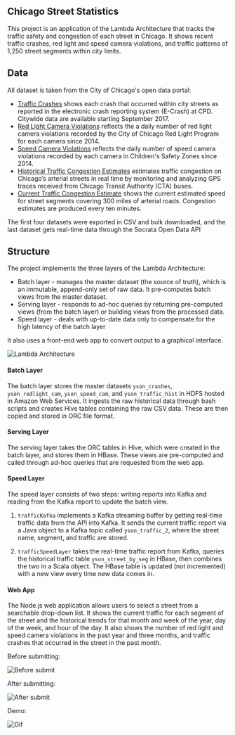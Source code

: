 ## Chicago Street Statistics

This project is an application of the Lambda Architecture that tracks the traffic safety and congestion of each street in Chicago. It shows
recent traffic crashes, red light and speed camera violations, and traffic patterns of 1,250 street segments within city limits.


## Data

All dataset is taken from the City of Chicago's open data portal:

- [Traffic Crashes](https://data.cityofchicago.org/Transportation/Traffic-Crashes-Crashes/85ca-t3if) shows each crash that occurred
 within city streets as reported in the electronic crash reporting system (E-Crash) at CPD. Citywide data are available starting September 2017. 
- [Red Light Camera Violations](https://data.cityofchicago.org/Transportation/Red-Light-Camera-Violations/spqx-js37) reflects the 
a daily number of red light camera violations recorded by the City of Chicago Red Light Program for each camera since 2014.
- [Speed Camera Violations](https://data.cityofchicago.org/Transportation/Speed-Camera-Violations/hhkd-xvj4) 
reflects the daily number of speed camera violations recorded by each camera in Children's Safety Zones since 2014.
- [Historical Traffic Congestion Estimates](https://data.cityofchicago.org/Transportation/Chicago-Traffic-Tracker-Historical-Congestion-Esti/sxs8-h27x)
estimates traffic congestion on Chicago’s arterial streets in real time by monitoring 
and analyzing GPS traces received from Chicago Transit Authority (CTA) buses.
- [Current Traffic Congestion Estimate](https://data.cityofchicago.org/d/n4j6-wkkf) shows the current estimated speed for 
street segments covering 300 miles of arterial roads. Congestion estimates are produced every ten minutes.

The first four datasets were exported in CSV and bulk downloaded, and the last dataset gets real-time data through the
Socrata Open Data API 

## Structure

The project implements the three layers of the Lambda Architecture:
- Batch layer - manages the master dataset (the source of truth), which is an immutable, append-only set of raw data. It pre-computes batch views
from the master dataset.
- Serving layer - responds to ad-hoc queries by returning pre-computed views (from the batch layer) or building views from the processed data.
- Speed layer - deals with up-to-date data only to compensate for the high latency of the batch layer 

It also uses a front-end web app to convert output to a graphical interface.

![Lambda Architecture](.images/lambda.jpg)

#### Batch Layer

The batch layer stores the master datasets `yson_crashes`, `yson_redlight_cam`, `yson_speed_cam`, and `yson_traffic_hist` in HDFS hosted in Amazon Web Services. 
It ingests the raw historical data through bash scripts and creates Hive tables containing the raw CSV data. These are then copied 
and stored in ORC file format.

#### Serving Layer

The serving layer takes the ORC tables in Hive, which were created in the batch layer, and stores them in HBase. These views
are pre-computed and called through ad-hoc queries that are requested from the web app.

#### Speed Layer

The speed layer consists of two steps: writing reports into Kafka and reading from the Kafka report to update the batch view.

1. `trafficKafka` implements a Kafka streaming buffer by getting real-time traffic data from the API into Kafka.
It sends the current traffic report via a Java object to a Kafka topic called `yson_traffic_2`, where the street name, segment, and traffic are stored.

2. `trafficSpeedLayer` takes the real-time traffic report from Kafka, queries the historical traffic table `yson_street_by_seg` in HBase, 
then combines the two in a Scala object. The HBase table is updated (not incremented) with a new view every time new data comes in.


#### Web App

The Node.js web application allows users to select a street from a searchable drop-down list. It shows the current traffic
 for each segment of the street and the historical trends for that month and week of the year, day of the week, and hour of the day.
It also shows the number of red light and speed camera violations in the past year and three months, and traffic crashes that occurred in the street in the past month. 

Before submitting:

![Before submit](.images/before-submit.jpg)

After submitting:

![After submit](.images/after-submit.jpg)

Demo: 

![Gif](.images/interface.gif)

